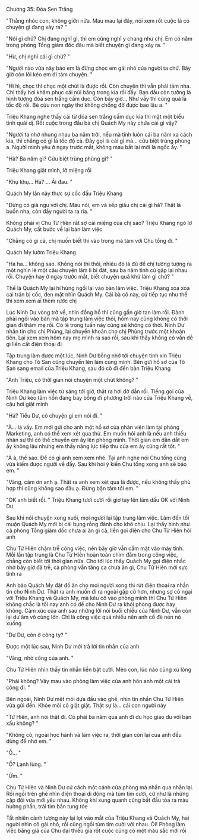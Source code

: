 




Chương 35: Đóa Sen Trắng


"Thằng nhóc con, không giỡn nữa. Mau mau lại đây, nói xem rốt cuộc là có chuyện gì đang xảy ra? "

"Nói gì chứ? Chị đang nghĩ gì, thì em cũng nghĩ y chang như chị. Em có nằm trong phòng Tổng giám đốc đâu mà biết chuyện gì đang xảy ra. "

"Hừ, chị nghĩ cái gì chứ? "

"Người nào vừa nãy bảo em là đừng chọc em gái nhỏ của người ta chứ. Bây giờ còn lôi kéo em đi tám chuyện. "

"Hì hì, chọc thì chọc một chút là được rồi. Còn chuyện thì vẫn phải tám nha. Chị thấy hơi khâm phục cái núi băng trong kia rồi đấy. Ban đầu còn tưởng là hình tượng đóa sen trắng cấm dục. Còn bây giờ... Như vầy thì cũng quá là tốc độ rồi. Bé cừu non ngây thơ không chống đỡ được bao lâu a. "

Triệu Khang nghe thấy cái từ đóa sen trắng cấm dục kia thì mặt một biểu tình quái dị. Rốt cuộc trong đầu bà chị Quách My này chứa cái gì vậy?

"Người ta nhớ nhung nhau ba năm trời, nếu mà tính luôn cái ba năm xa cách kia, thì chẳng có gì là tốc độ cả. Đây gọi là cái gì mà... cửu biệt trùng phùng a. Người mình yêu ở ngay trước mắt, không mau bắt lại mới là ngốc ấy. "

"Hả? Ba năm gì? Cửu biệt trùng phùng gì? "

Triệu Khang giật mình, lỡ miệng rồi

"Khụ khụ... Hả? ... Ái đau. "

Quách My lần này thực sự cốc đầu Triệu Khang

"Đừng có giả ngu với chị. Mau nói, em và sếp giấu chị cái gì hả? Thật là buồn nha, còn đẩy người ta ra rìa. "

Không phải vì Chu Tử Hiên rất sợ cái miệng của chị sao? Triệu Khang ngó lơ Quách My, cất bước về lại bàn làm việc

"Chẳng có gì cả, chị muốn biết thì vào trong mà tám với Chu tổng đi. "



Quách My lườm Triệu Khang

"Ha ha... không sao. Không nói thì thôi, nhiêu đó là đủ để chị tưởng tượng ra một nghìn lẻ một câu chuyện lâm li bi đát, sau ba năm tình cũ gặp lại nhau rồi. Chuyện hay ở ngay trước mắt, biết chuyện quá khứ làm gì chứ? "

Thế là Quách My lại hí hửng ngồi lại vào bàn làm việc. Triệu Khang xoa xoa cái trán bị cốc, đen mặt nhìn Quách My. Cái bà cô này, cứ tiếp tục như thế thì xem xem ai thèm rước chị

Lúc Ninh Dư vòng trở về, nhìn đồng hồ thì cũng gần giờ tan làm rồi. Đành phải ngồi vào bàn mà tập trung làm việc thôi, hôm nay cũng không có thời gian đi thăm mẹ rồi. Có lẽ trong tuần này cũng sẽ không có thời. Ninh Dư nhắn tin cho chị Phùng, lại chuyển khoản cho chị Phùng trước một khoản tiền. Lại xem xem hôm nay mẹ mình ra sao rồi, sau khi thấy không có vấn đề gì liền cất điện thoại đi

Tập trung làm được một lúc, Ninh Dư bỗng nhớ tới chuyện tính xin Triệu Khang cho Tô San cũng chuyển lên làm cùng mình. Bên gửi hồ sơ của Tô San sang email của Triệu Khang, sau đó cô đi đến bàn Triệu Khang

"Anh Triệu, có thời gian nói chuyện một chút không? "

Triệu Khang làm việc từ sáng tới giờ, thật ra hơi đờ đẫn rồi. Tiếng gọi của Ninh Dư kéo tâm hồn đang bay bổng đi phương trời nào của Triệu Khang về, cậu hơi giật mình

"Hả? Tiểu Dư, có chuyện gì em nói đi. "

"À... là vầy. Em mới gửi cho anh một hồ sơ của nhân viên làm tại phòng Marketing, anh có thể xem xét qua thử. Em muốn hỏi anh là nếu anh thiếu nhân sự thì có thể chuyển em ấy lên phòng mình. Thời gian em dẫn dắt em ấy không lâu nhưng em thấy năng lực tiếp thu của em ấy cũng rất tốt. "

"À à, thế sao. Để có gì anh xem xem nhé. Tại anh nghe nói Chu tổng cũng vừa kiếm được người về đấy. Sau khi hỏi ý kiến Chu tổng xong anh sẽ báo em. "

"Vâng, cảm ơn anh ạ. Thật ra anh xem xét qua là được, nếu không thấy phù hợp thì cũng không sao đâu ạ. Đừng bận tâm tới em. "

"OK anh biết rồi. " Triệu Khang tươi cười rồi giơ tay lên làm dấu OK với Ninh Dư

Sau khi nói chuyện xong xuôi, mọi người lại tập trung làm việc. Làm đến tối muộn Quách My mới bị cái bụng rỗng đánh cho khó chịu. Lại thấy hình như cả phòng Tổng giám đốc chưa ai ăn gì cả, liền gọi điện cho Chu Tử Hiên hỏi anh

Chu Tử Hiên chậm trễ công việc, nên bây giờ vẫn cắm mặt vào máy tính. Mỗi lần tập trung là Chu Tử Hiên hoàn toàn chìm đắm trong công việc, chẳng còn biết tới thời gian nữa. Cho tới lúc thấy Quách My gọi điện nhắc nhở bây giờ đã trễ, cả phòng vẫn tăng ca chưa ăn gì, Chu Tử Hiên mới sực tỉnh ra



Anh bảo Quách My đặt đồ ăn cho mọi người xong thì rút điện thoại ra nhắn tin cho Ninh Dư. Thật ra anh muốn đi ra ngoài gặp cô hơn, nhưng sợ cô ngại với Triệu Khang và Quách My, mà kêu cô vào phòng mình thì Chu Tử Hiên không chắc là tối nay anh có để cho Ninh Dư ra khỏi phòng được hay không. Cảm xúc của anh sau những lời nói buổi chiều của Ninh Dư, vẫn còn lại dư âm vô cùng lớn. Chỉ là công việc quá nhiều nên anh cố đè nén nó xuống

"Dư Dư, còn ở công ty? "

Được một lúc sau, Ninh Dư mới trả lời tin nhắn của anh

"Vâng, nhờ công của anh. "

Chu Tử Hiên nhìn thấy tin nhắn liền bật cười. Mèo con, lúc nào cũng xù lông

"Phải không? Vậy mau vào phòng làm việc của anh hôn anh một cái trả công đi. "

Bên ngoài, Ninh Dư mệt mỏi dựa đầu vào ghế, nhìn tin nhắn Chu Tử Hiên vừa gửi đến. Khóe môi cô giật giật. Thật sự là... cái con người này

"Tử Hiên, anh nói thật đi. Có phải ba năm qua anh đi du học giao du với bạn xấu không? "

"Không có, ngoài học hành và làm việc ra, thời gian còn lại của anh đều dùng để nhớ em. "

"Ồ... "

"Ồ? Lạnh lùng. "

"Ừm. "

Chu Tử Hiên và Ninh Dư cứ cách một cánh cửa phòng mà nhắn qua nhắn lại. Rồi ngồi trên ghế nhìn điện thoại di động mà tủm tỉm cười, cứ như là những cặp đôi vừa mới yêu nhau. Không khí xung quanh cũng bắt đầu tỏa ra màu hường phấn, trái tim bắn tung tóe

Tất nhiên cảnh tượng này lại lọt vào mắt của Triệu Khang và Quách My, hai người nhìn cô gái nhỏ, rồi cũng ngồi tủm tỉm cười với nhau. Ôi! Phòng làm việc băng giá của Chu đại thiếu gia rốt cuộc cũng có một màu sắc mới rồi




